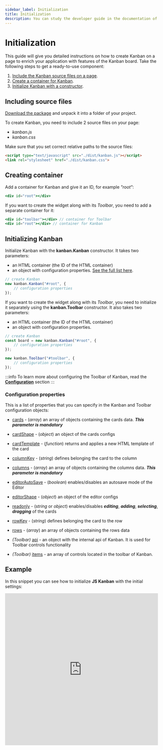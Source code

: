```yaml
---
sidebar_label: Initialization
title: Initialization
description: You can study the developer guide in the documentation of the JavaScript Kanban library. Browse API reference, try out code examples and live demos.
---
```


# Initialization

This guide will give you detailed instructions on how to create Kanban on a page to enrich your application with features of the Kanban board. Take the following steps to get a ready-to-use component:

1. [Include the Kanban source files on a page](#including-source-files).
2. [Create a container for Kanban](#creating-container).
3. [Initialize Kanban with a constructor](#initializing-kanban).

## Including source files

[Download the package](https://dhtmlx.com/docs/products/dhtmlxKanban/download.shtml) and unpack it into a folder of your project.

To create Kanban, you need to include 2 source files on your page:

- *kanban.js*
- *kanban.css*

Make sure that you set correct relative paths to the source files:

~~~html title="index.html"
<script type="text/javascript" src="./dist/kanban.js"></script>  
<link rel="stylesheet" href="./dist/kanban.css">
~~~

## Creating container

Add a container for Kanban and give it an ID, for example *"root"*:

~~~jsx title="index.html"
<div id="root"></div>
~~~

If you want to create the widget along with its *Toolbar*, you need to add a separate container for it:

~~~jsx {1} title="index.html"
<div id="toolbar"></div> // container for Toolbar
<div id="root"></div> // container for Kanban
~~~

## Initializing Kanban

Initialize Kanban with the **kanban.Kanban** constructor. It takes two parameters:

- an HTML container (the ID of the HTML container)
- an object with configuration properties. [See the full list here](#configuration-properties).

~~~jsx title="index.html"
// create Kanban
new kanban.Kanban("#root", {
    // configuration properties
});
~~~

If you want to create the widget along with its *Toolbar*, you need to initialize it separately using the **kanban.Toolbar** constructor. It also takes two parameters:

- an HTML container (the ID of the HTML container)
- an object with configuration properties.

~~~jsx {6-8} title="index.html"
// create Kanban
const board = new kanban.Kanban("#root", {
	// configuration properties
});

new kanban.Toolbar("#toolbar", {
	// configuration properties
});
~~~

:::info
To learn more about configuring the Toolbar of Kanban, read the [**Configuration**](./configuration.md/#toolbar) section
:::

### Configuration properties

This is a list of properties that you can specify in the Kanban and Toolbar configuration objects:

- [cards](api/config/js_kanban_cards_config.md) - (*array*) an array of objects containing the cards data. ***This parameter is mandatory***
- [cardShape](api/config/js_kanban_cardshape_config.md) - (*object*) an object of the cards configs
- [cardTemplate](api/config/js_kanban_cardtemplate_config.md) - (*function*) returns and applies a new HTML template of the card
- [columnKey](api/config/js_kanban_columnkey_config.md) - (*string*) defines belonging the card to the column
- [columns](api/config/js_kanban_columns_config.md) - (*array*) an array of objects containing the columns data. ***This parameter is mandatory***
- [editorAutoSave](api/config/js_kanban_editorautosave_config.md) - (*boolean*) enables/disables an autosave mode of the Editor
- [editorShape](api/config/js_kanban_editorshape_config.md) - (*object*) an object of the editor configs
- [readonly](api/config/js_kanban_readonly_config.md) - (*string* or *object*) enables/disables ***editing***, ***adding***, ***selecting***, ***dragging*** of the cards
- [rowKey](api/config/js_kanban_rowkey_config.md) - (*string*) defines belonging the card to the row
- [rows](api/config/js_kanban_rows_config.md) - (*array*) an array of objects containing the rows data

- *(Toolbar)* [api](api/config/toolbar_api_config.md) - an object with the internal api of Kanban. It is used for Toolbar controls functionality
- *(Toolbar)* [items](api/config/toolbar_items_config.md) - an array of controls located in the toolbar of Kanban.

## Example

In this snippet you can see how to initialize **JS Kanban** with the initial settings:

<iframe src="https://snippet.dhtmlx.com/gb50vyip?mode=js" frameborder="0" class="snippet_iframe" width="100%" height="500"></iframe>
